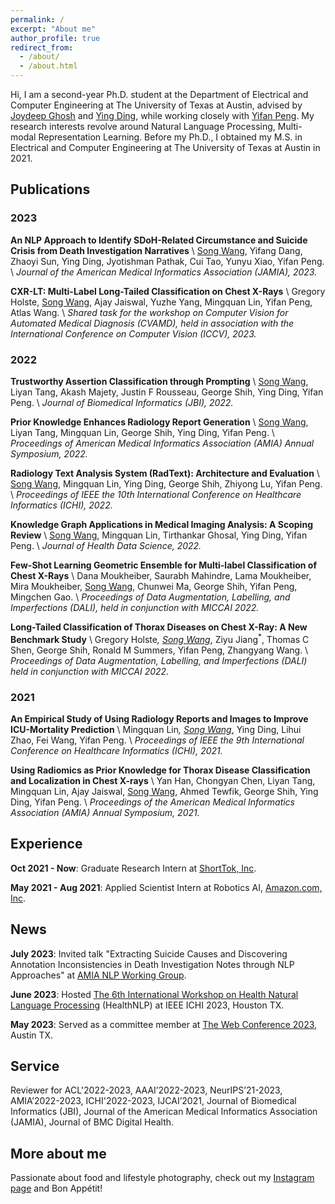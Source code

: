 ```yaml
---
permalink: /
excerpt: "About me"
author_profile: true
redirect_from: 
  - /about/
  - /about.html
---
```


Hi, I am a second-year Ph.D. student at the Department of Electrical and Computer Engineering at The University of Texas at Austin, advised by [Joydeep Ghosh](https://www.ece.utexas.edu/people/faculty/joydeep-ghosh) and [Ying Ding](https://yingding.ischool.utexas.edu/), while working closely with [Yifan Peng](https://pengyifan.com/). My research interests revolve around Natural Language Processing, Multi-modal Representation Learning. Before my Ph.D., I obtained my M.S. in Electrical and Computer Engineering at The University of Texas at Austin in 2021.

## Publications
### 2023 

**An NLP Approach to Identify SDoH-Related Circumstance and Suicide Crisis from Death Investigation Narratives** [<i class="fa-solid fa-file"></i>](https://academic.oup.com/jamia/advance-article-abstract/doi/10.1093/jamia/ocad068/7114858) \\
<u>Song Wang</u>, Yifang Dang, Zhaoyi Sun, Ying Ding, Jyotishman Pathak, Cui Tao, Yunyu Xiao, Yifan Peng. \\
<em>Journal of the American Medical Informatics Association (JAMIA), 2023.</em>

**CXR-LT: Multi-Label Long-Tailed Classification on Chest X-Rays** [<i class="fa-solid fa-file"></i>](https://physionet.org/content/cxr-lt-iccv-workshop-cvamd/1.0.0/) \\
Gregory Holste, <u>Song Wang</u>, Ajay Jaiswal, Yuzhe Yang, Mingquan Lin, Yifan Peng, Atlas Wang. \\
<em>Shared task for the workshop on Computer Vision for Automated Medical Diagnosis (CVAMD), held in association with the International Conference on Computer Vision (ICCV), 2023.</em>

### 2022

**Trustworthy Assertion Classification through Prompting** [<i class="fa-solid fa-file"></i>](https://www.ncbi.nlm.nih.gov/pmc/articles/PMC9378721/) \\
<u>Song Wang</u>, Liyan Tang, Akash Majety, Justin F Rousseau, George Shih, Ying Ding, Yifan Peng. \\
<em>Journal of Biomedical Informatics (JBI), 2022.</em>

**Prior Knowledge Enhances Radiology Report Generation** [<i class="fa-solid fa-file"></i>](https://www.ncbi.nlm.nih.gov/pmc/articles/PMC9285179/) \\
<u>Song Wang</u>, Liyan Tang, Mingquan Lin, George Shih, Ying Ding, Yifan Peng. \\
<em>Proceedings of American Medical Informatics Association (AMIA) Annual Symposium, 2022.</em>

**Radiology Text Analysis System (RadText): Architecture and Evaluation** [<i class="fa-solid fa-file"></i>](https://ieeexplore.ieee.org/abstract/document/9874495) \\
<u>Song Wang</u>, Mingquan Lin, Ying Ding, George Shih, Zhiyong Lu, Yifan Peng. \\
<em>Proceedings of IEEE the 10th International Conference on Healthcare Informatics (ICHI), 2022.</em>

**Knowledge Graph Applications in Medical Imaging Analysis: A Scoping Review** [<i class="fa-solid fa-file"></i>](https://spj.science.org/doi/full/10.34133/2022/9841548?adobe_mc=MCMID%3D12000614905405683995335849378418609464%7CMCORGID%3D242B6472541199F70A4C98A6%2540AdobeOrg%7CTS%3D1684281600) \\
<u>Song Wang</u>, Mingquan Lin, Tirthankar Ghosal, Ying Ding, Yifan Peng. \\
<em>Journal of Health Data Science, 2022.</em>

**Few-Shot Learning Geometric Ensemble for Multi-label Classification of Chest X-Rays** [<i class="fa-solid fa-file"></i>](https://spj.science.org/doi/full/10.34133/2022/9841548?adobe_mc=MCMID%3D12000614905405683995335849378418609464%7CMCORGID%3D242B6472541199F70A4C98A6%2540AdobeOrg%7CTS%3D1684281600) \\
Dana Moukheiber, Saurabh Mahindre, Lama Moukheiber, Mira Moukheiber, <u>Song Wang</u>, Chunwei Ma, George Shih, Yifan Peng, Mingchen Gao. \\
<em>Proceedings of Data Augmentation, Labelling, and Imperfections (DALI), held in conjunction with MICCAI 2022.</em>

**Long-Tailed Classification of Thorax Diseases on Chest X-Ray: A New Benchmark Study** [<i class="fa-solid fa-file"></i>](https://link.springer.com/chapter/10.1007/978-3-031-17027-0_3) \\
Gregory Holste<sup>*</sup>, <u>Song Wang</u><sup>*</sup>, Ziyu Jiang<sup>*</sup>, Thomas C Shen, George Shih, Ronald M Summers, Yifan Peng, Zhangyang Wang. \\
<em>Proceedings of Data Augmentation, Labelling, and Imperfections (DALI) held in conjunction with MICCAI 2022.</em>

### 2021 

**An Empirical Study of Using Radiology Reports and Images to Improve ICU-Mortality Prediction** [<i class="fa-solid fa-file"></i>](https://ieeexplore.ieee.org/abstract/document/9565737) \\
Mingquan Lin<sup>*</sup>, <u>Song Wang</u><sup>*</sup>, Ying Ding, Lihui Zhao, Fei Wang, Yifan Peng. \\
<em>Proceedings of IEEE the 9th International Conference on Healthcare Informatics (ICHI), 2021.</em>

**Using Radiomics as Prior Knowledge for Thorax Disease Classification and Localization in Chest X-rays** [<i class="fa-solid fa-file"></i>](https://www.ncbi.nlm.nih.gov/pmc/articles/PMC8861661/) \\
Yan Han, Chongyan Chen, Liyan Tang, Mingquan Lin, Ajay Jaiswal, <u>Song Wang</u>, Ahmed Tewfik, George Shih, Ying Ding, Yifan Peng. \\
<em>Proceedings of the American Medical Informatics Association (AMIA) Annual Symposium, 2021.</em>

## Experience
**Oct 2021 - Now**: Graduate Research Intern at [ShortTok, Inc](https://www.shorttok.com/).

**May 2021 - Aug 2021**: Applied Scientist Intern at Robotics AI, [Amazon.com, Inc](https://www.amazon.com/).

## News
**July 2023**: Invited talk "Extracting Suicide Causes and Discovering Annotation Inconsistencies in Death Investigation Notes through NLP Approaches" at [AMIA NLP Working Group](https://amia.org/webinar-library). [<i class="fa-solid fa-video"></i>](https://amia.org/webinar-library/extracting-suicide-causes-and-discovering-annotation-inconsistencies-death)

**June 2023**: Hosted [The 6th International Workshop on Health Natural Language Processing](https://www.healthnlp.info/) (HealthNLP) at IEEE ICHI 2023, Houston TX.

**May 2023**: Served as a committee member at [The Web Conference 2023](https://www2023.thewebconf.org/), Austin TX.

## Service
Reviewer for ACL'2022-2023, AAAI’2022-2023, NeurIPS’21-2023, AMIA’2022-2023, ICHI'2022-2023, IJCAI’2021, Journal of Biomedical Informatics (JBI), Journal of the American Medical Informatics Association (JAMIA), Journal of BMC Digital Health.

## More about me
Passionate about food and lifestyle photography, check out my [Instagram page](https://www.instagram.com/ssongstable/) and Bon Appétit!
